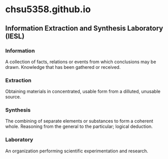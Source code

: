 # chsu5358.github.io
## Information Extraction and Synthesis Laboratory (IESL)

### Information
A collection of facts, relations or events from which conclusions may be drawn. Knowledge that has been gathered or received.

### Extraction
Obtaining materials in concentrated, usable form from a dilluted, unusable source.

### Synthesis
The combining of separate elements or substances to form a coherent whole. Reasoning from the general to the particular; logical deduction.

### Laboratory
An organization performing scientific experimentation and research.

